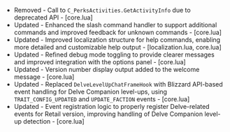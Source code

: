 - Removed - Call to `C_PerksActivities.GetActivityInfo` due to deprecated API - [core.lua]
- Updated - Enhanced the slash command handler to support additional commands and improved feedback for unknown commands - [core.lua]
- Updated - Improved localization structure for help commands, enabling more detailed and customizable help output - [localization.lua, core.lua]
- Updated - Refined debug mode toggling to provide clearer messages and improved integration with the options panel - [core.lua]
- Updated - Version number display output added to the welcome message - [core.lua]
- Updated - Replaced `DelveLevelUpChatFrameHook` with Blizzard API-based event handling for Delve Companion level-ups, using `TRAIT_CONFIG_UPDATED` and `UPDATE_FACTION` events - [core.lua]
- Updated - Event registration logic to properly register Delve-related events for Retail version, improving handling of Delve Companion level-up detection - [core.lua]
